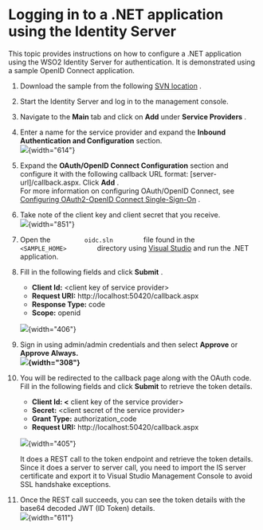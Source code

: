 # Logging in to a .NET application using the Identity Server

This topic provides instructions on how to configure a .NET application
using the WSO2 Identity Server for authentication. It is demonstrated
using a sample OpenID Connect application.

1.  Download the sample from the following [SVN
    location](https://svn.wso2.org/repos/wso2/people/lahiruc/oidc_sample/)
    .
2.  Start the Identity Server and log in to the management console.
3.  Navigate to the **Main** tab and click on **Add** under **Service
    Providers** .
4.  Enter a name for the service provider and expand the **Inbound
    Authentication and Configuration** section.  
    ![](attachments/103331453/103331459.png){width="614"}
5.  Expand the **OAuth/OpenID Connect Configuration** section and
    configure it with the following callback URL
    format: \[server-url\]/callback.aspx. Click **Add** .  
    For more information on configuring OAuth/OpenID Connect, see
    [Configuring OAuth2-OpenID Connect
    Single-Sign-On](_Configuring_OAuth2-OpenID_Connect_Single-Sign-On_)
    .
6.  Take note of the client key and client secret that you receive.  
    ![](attachments/103331453/103331461.png){width="851"}
7.  Open the `          oidc.sln         ` file found in the
    `          <SAMPLE_HOME>         ` directory using [Visual
    Studio](https://www.visualstudio.com/downloads/) and run the .NET
    application.
8.  Fill in the following fields and click **Submit** .
    -   **Client Id:** \<client key of service provider\>
    -   **Request URI:** http://localhost:50420/callback.aspx
    -   **Response Type:** code
    -   **Scope:** openid

    ![](attachments/103331453/103331465.png){width="406"}
9.  Sign in using admin/admin credentials and then select **Approve** or
    **Approve Always.**  
    **![](attachments/103331453/103331464.png){width="308"}**
10. You will be redirected to the callback page along with the OAuth
    code. Fill in the following fields and click **Submit** to retrieve
    the token details.  

    -   **Client Id: \<** client key of the service provider\>
    -   **Secret:** \<client secret of the service provider\>
    -   **Grant Type:** authorization\_code
    -   **Request URI:** http://localhost:50420/callback.aspx  

    ![](attachments/103331453/103331463.png){width="405"}

    It does a REST call to the token endpoint and retrieve the token
    details. Since it does a server to server call, you need to import
    the IS server certificate and export it to Visual Studio Management
    Console to avoid SSL handshake exceptions.

11. Once the REST call succeeds, you can see the token details with the
    base64 decoded JWT (ID Token) details.  
    ![](attachments/103331453/103331462.png){width="611"}

